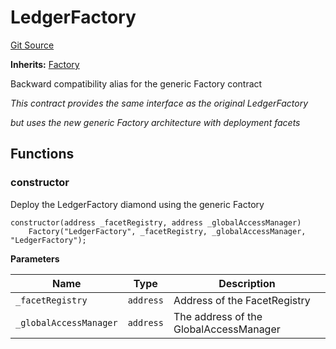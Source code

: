 # LedgerFactory
[Git Source](https://github.com/capsign/protocol/blob/dfa6820124c5610a6bfa06329447dbae7c24bc0a/src/Ledgers/factory/LedgerFactory.sol)

**Inherits:**
[Factory](/src/Diamonds/factory/Factory.sol/contract.Factory.md)

Backward compatibility alias for the generic Factory contract

*This contract provides the same interface as the original LedgerFactory*

*but uses the new generic Factory architecture with deployment facets*


## Functions
### constructor

Deploy the LedgerFactory diamond using the generic Factory


```solidity
constructor(address _facetRegistry, address _globalAccessManager)
    Factory("LedgerFactory", _facetRegistry, _globalAccessManager, "LedgerFactory");
```
**Parameters**

|Name|Type|Description|
|----|----|-----------|
|`_facetRegistry`|`address`|Address of the FacetRegistry|
|`_globalAccessManager`|`address`|The address of the GlobalAccessManager|


